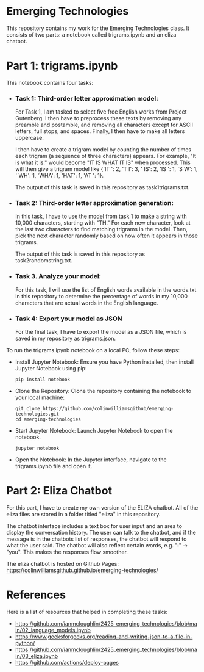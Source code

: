 # Emerging Technologies

This repository contains my work for the Emerging Technologies class. It consists of two parts: a notebook called trigrams.ipynb and an eliza chatbot.

# Part 1: trigrams.ipynb

This notebook contains four tasks:

- ### Task 1: Third-order letter approximation model:
  For Task 1, I am tasked to select five free English works from Project Gutenberg. I then have to preprocess these texts by removing any preamble and postamble, and removing all characters except for ASCII letters, full stops, and spaces. Finally, I then have to make all letters uppercase.

  I then have to create a trigram model by counting the number of times each trigram (a sequence of three characters) appears. For example, "It is what it is." would become "IT IS WHAT IT IS" when processed. This will then give a trigram model like {'IT ': 2, 'T I': 3, ' IS': 2, 'IS ': 1, 'S W': 1, ' WH': 1, 'WHA': 1, 'HAT': 1, 'AT ': 1}.

  The output of this task is saved in this repository as task1trigrams.txt.
  
- ### Task 2: Third-order letter approximation generation:
  In this task, I have to use the model from task 1 to make a string with 10,000 characters, starting with "TH." For each new character, look at the last two characters to find matching trigrams in the model. Then, pick the next character randomly based on how often it appears in those trigrams.

  The output of this task is saved in this repository as task2randomstring.txt.
  
- ### Task 3. Analyze your model:
  For this task, I will use the list of English words available in the words.txt in this repository to determine the percentage of words in my 10,000 characters that are actual words in the English language.
  
- ### Task 4: Export your model as JSON
  For the final task, I have to export the model as a JSON file, which is saved in my repository as trigrams.json.

To run the trigrams.ipynb notebook on a local PC, follow these steps:

- Install Jupyter Notebook:
  Ensure you have Python installed, then install Jupyter Notebook using pip:

  ```
  pip install notebook
  ```
  
- Clone the Repository:
  Clone the repository containing the notebook to your local machine:

  ```
  git clone https://github.com/colinwilliamsgithub/emerging-technologies.git
  cd emerging-technologies
  ```

- Start Jupyter Notebook:
  Launch Jupyter Notebook to open the notebook.

  ```
  jupyter notebook
  ```
  
- Open the Notebook:
  In the Jupyter interface, navigate to the trigrams.ipynb file and open it.

# Part 2: Eliza Chatbot

For this part, I have to create my own version of the ELIZA chatbot. All of the eliza files are stored in a folder titled "eliza" in this repository.

The chatbot interface includes a text box for user input and an area to display the conversation history. The user can talk to the chatbot, and if the message is in the chatbots list of responses, the chatbot will respond to what the user said. The chatbot will also reflect certain words, e.g. "i" -> "you". This makes the responses flow smoother.

The eliza chatbot is hosted on Github Pages: https://colinwilliamsgithub.github.io/emerging-technologies/

# References

Here is a list of resources that helped in completing these tasks:
- https://github.com/ianmcloughlin/2425_emerging_technologies/blob/main/02_language_models.ipynb
- https://www.geeksforgeeks.org/reading-and-writing-json-to-a-file-in-python/
- https://github.com/ianmcloughlin/2425_emerging_technologies/blob/main/03_eliza.ipynb
- https://github.com/actions/deploy-pages
